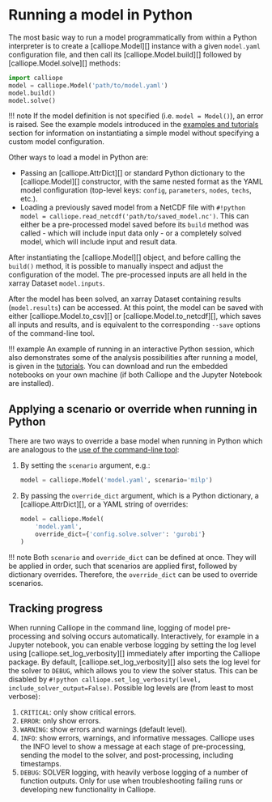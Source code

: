 # Running a model in Python

The most basic way to run a model programmatically from within a Python interpreter is to create a [calliope.Model][] instance with a given `model.yaml` configuration file, and then call its [calliope.Model.build][] followed by [calliope.Model.solve][] methods:

```python
import calliope
model = calliope.Model('path/to/model.yaml')
model.build()
model.solve()
```

!!! note
    If the model definition is not specified (i.e. `model = Model()`), an error is raised.
    See the example models introduced in the [examples and tutorials](examples/overview.md) section for information on instantiating a simple model without specifying a custom model configuration.

Other ways to load a model in Python are:

* Passing an [calliope.AttrDict][] or standard Python dictionary to the [calliope.Model][] constructor, with the same nested format as the YAML model configuration (top-level keys: `config`, `parameters`, `nodes`, `techs`, etc.).
* Loading a previously saved model from a NetCDF file with `#!python model = calliope.read_netcdf('path/to/saved_model.nc')`.
This can either be a pre-processed model saved before its `build` method was called - which will include input data only - or a completely solved model, which will include input and result data.

After instantiating the [calliope.Model][] object, and before calling the `build()` method, it is possible to manually inspect and adjust the configuration of the model.
The pre-processed inputs are all held in the xarray Dataset `model.inputs`.

After the model has been solved, an xarray Dataset containing results (`model.results`) can be accessed.
At this point, the model can be saved with either [calliope.Model.to_csv][] or [calliope.Model.to_netcdf][], which saves all inputs and results, and is equivalent to the corresponding `--save` options of the command-line tool.

!!! example
    An example of running in an interactive Python session, which also demonstrates some of the analysis possibilities after running a model, is given in the [tutorials](examples/overview.md).
    You can download and run the embedded notebooks on your own machine (if both Calliope and the Jupyter Notebook are installed).

## Applying a scenario or override when running in Python

There are two ways to override a base model when running in Python which are analogous to the [use of the command-line tool](running-cli.md):

1. By setting the `scenario` argument, e.g.:

    ```python
    model = calliope.Model('model.yaml', scenario='milp')
    ```

2. By passing the `override_dict` argument, which is a Python dictionary, a [calliope.AttrDict][], or a YAML string of overrides:

    ```python
    model = calliope.Model(
        'model.yaml',
        override_dict={'config.solve.solver': 'gurobi'}
    )
    ```

!!! note
    Both `scenario` and `override_dict` can be defined at once.
    They will be applied in order, such that scenarios are applied first, followed by dictionary overrides.
    Therefore, the `override_dict` can be used to override scenarios.

## Tracking progress

When running Calliope in the command line, logging of model pre-processing and solving occurs automatically.
Interactively, for example in a Jupyter notebook, you can enable verbose logging by setting the log level using [calliope.set_log_verbosity][] immediately after importing the Calliope package.
By default, [calliope.set_log_verbosity][] also sets the log level for the solver to `DEBUG`, which allows you to view the solver status.
This can be disabled by `#!python calliope.set_log_verbosity(level, include_solver_output=False)`.
Possible log levels are (from least to most verbose):

1. `CRITICAL`: only show critical errors.
2. `ERROR`: only show errors.
3. `WARNING`: show errors and warnings (default level).
4. `INFO`: show errors, warnings, and informative messages. Calliope uses the INFO level to show a message at each stage of pre-processing, sending the model to the solver, and post-processing, including timestamps.
5. `DEBUG`: SOLVER logging, with heavily verbose logging of a number of function outputs. Only for use when troubleshooting failing runs or developing new functionality in Calliope.
